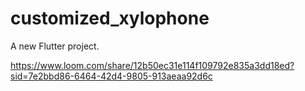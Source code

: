 # customized_xylophone

A new Flutter project.

https://www.loom.com/share/12b50ec31e114f109792e835a3dd18ed?sid=7e2bbd86-6464-42d4-9805-913aeaa92d6c
